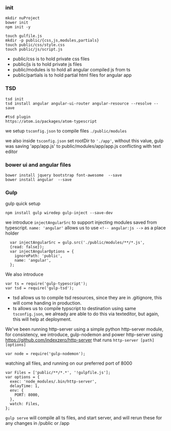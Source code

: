 ### init
```
mkdir nuProject
bower init
npm init -y

touch gulfile.js
mkdir -p public/{css,js,modules,partials}
touch public/css/style.css
touch public/js/script.js
```

- public/css is to hold private css files
- public/js is to hold private js files
- public/modules is to hold all angular compiled js from ts
- public/partials is to hold partial html files for angular app

### TSD
```
tsd init
tsd install angular angular-ui-router angular-resource --resolve --save

#tsd plugin
https://atom.io/packages/atom-typescript
```

we setup `tsconfig.json` to compile files `./public/modules`

we also inside `tsconfig.json` set rootDir to `'./app'`,
without this value, gulp was saving 'app/app.js' to public/modules/app/app.js
conflicting with text editor

### bower ui and angular files
```
bower install jquery bootstrap font-awesome  --save
bower install angular  --save
```

### Gulp
gulp quick setup
```
npm install gulp wiredep gulp-inject --save-dev
```

we introduce `injectAngularSrc` to support injecting modules saved from typescript.
`name: 'angular'` allows us to use `<!-- angular:js -->` as a place holder

```JS
  var injectAngularSrc = gulp.src('./public/modules/**/*.js',
  {read: false});
  var injectAngularOptions = {
    ignorePath: 'public',
    name: 'angular',
  };
```

We also introduce
```
var ts = require('gulp-typescript');
var tsd = require('gulp-tsd');
```
- tsd allows us to compile tsd resources, since they are in .gitignore, this will come handing in production.
- ts allows us to compile typscript to destination using same `tsconfig.json`, we already are able to do this via texteditor, but again, this will help at deployment.

We've been running http-server using a simple python http-server module, for consistency, we introduce, gulp-nodemon and power http-server using https://github.com/indexzero/http-server that runs `http-server [path] [options]`
```
var node = require('gulp-nodemon');
```

watching all files, and running on our preferred port of 8000
```
var Files = ['public/**/*.*', '!gulpfile.js'];
var options = {
  exec: 'node_modules/.bin/http-server',
  delayTime: 1,
  env: {
    PORT: 8000,
  },
  watch: Files,
};
```

`gulp serve` will compile all ts files, and start server, and will rerun these for any changes in /public or /app 
